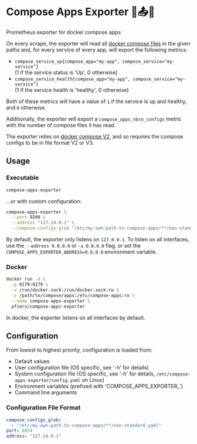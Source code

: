 # Compose Apps Exporter 🐳📤🔥

Prometheus exporter for docker compose apps

On every scrape, the exporter will read all [docker compose files](https://docs.docker.com/compose/compose-file/compose-file-v3/) in the given
paths and, for every service of every app, will export the following metrics:
- `compose_service_up{compose_app="my-app", compose_service="my-service"}`  
(1 if the service status is 'Up', 0 otherwise)
- `compose_service_health{compose_app="my-app", compose_service="my-service"}`  
(1 if the service health is 'healthy', 0 otherwise)

Both of these metrics will have a value of `1` if the service is up and healthy,
and `0` otherwise.

Additionally, the exporter will export a `compose_apps_nbro_configs` metric with
the number of compose files it has read.

The exporter relies on [docker compose V2](https://docs.docker.com/compose/compose-v2/), and so requires the compose configs to
be in file format V2 or V3.

## Usage

### Executable

```bash
compose-apps-exporter
```

...or with custom configuration:

```bash
compose-apps-exporter \
  --port 9200 \
  --address "127.24.0.1" \
  --compose-configs-glob "/etc/my-own-path-to-compose-apps/**/non-standard.yaml"
```

By default, the exporter only listens on `127.0.0.1`. To listen on all
interfaces, use the `--address 0.0.0.0` or `-a 0.0.0.0` flag, or set the
`COMPOSE_APPS_EXPORTER_ADDRESS=0.0.0.0` environment variable.

### Docker

```bash
docker run -d \
  -p 9179:9179 \
  -v /run/docker.sock:/run/docker.sock:rw \
  -v /path/to/compose/apps:/etc/compose-apps:ro \
  --name compose-apps-exporter \
  pfiers/compose-apps-exporter
```

In docker, the exporter listens on all interfaces by default.

## Configuration

From lowest to highest priority, configuration is loaded from:
  - Default values
  - User configuration file (OS specific, see '-h' for details)
  - System configuration file (OS specific, see '-h' for details, `/etc/compose-apps-exporter/config.yaml` on Linux)
  - Environment variables (prefixed with 'COMPOSE_APPS_EXPORTER_')
  - Command line arguments

### Configuration File Format

```yaml
compose_configs_glob:
  - "/etc/my-own-path-to-compose-apps/**/non-standard.yaml"
port: 8854
address: "127.24.0.1"
```
